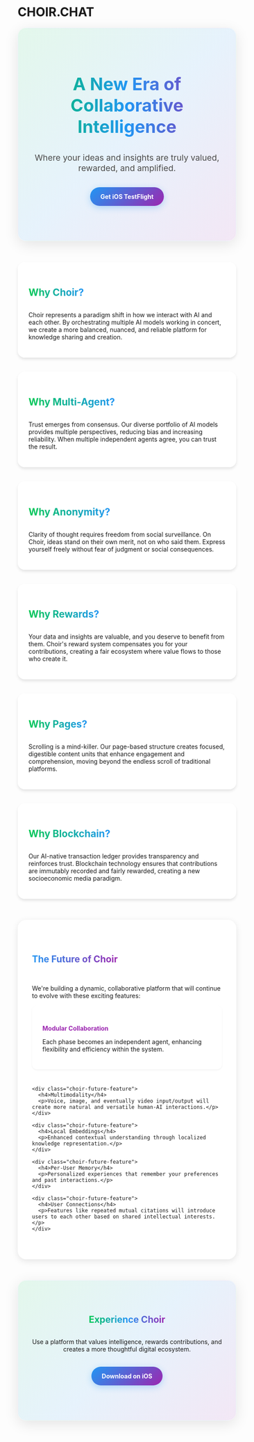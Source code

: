 # CHOIR.CHAT

<div class="choir-hero-section">
  <h2>A New Era of Collaborative Intelligence</h2>
  <p class="choir-tagline">Where your ideas and insights are truly valued, rewarded, and amplified.</p>
  <div class="choir-cta-buttons">
    <a href="https://testflight.apple.com/join/bDv6gSEB" class="choir-cta-button choir-primary">Get iOS TestFlight</a>
  </div>
</div>

<div class="choir-features-grid">
  <div class="choir-feature-card">
    <h3>Why Choir?</h3>
    <p>Choir represents a paradigm shift in how we interact with AI and each other. By orchestrating multiple AI models working in concert, we create a more balanced, nuanced, and reliable platform for knowledge sharing and creation.</p>
  </div>
  
  <div class="choir-feature-card">
    <h3>Why Multi-Agent?</h3>
    <p>Trust emerges from consensus. Our diverse portfolio of AI models provides multiple perspectives, reducing bias and increasing reliability. When multiple independent agents agree, you can trust the result.</p>
  </div>
  
  <div class="choir-feature-card">
    <h3>Why Anonymity?</h3>
    <p>Clarity of thought requires freedom from social surveillance. On Choir, ideas stand on their own merit, not on who said them. Express yourself freely without fear of judgment or social consequences.</p>
  </div>
  
  <div class="choir-feature-card">
    <h3>Why Rewards?</h3>
    <p>Your data and insights are valuable, and you deserve to benefit from them. Choir's reward system compensates you for your contributions, creating a fair ecosystem where value flows to those who create it.</p>
  </div>
  
  <div class="choir-feature-card">
    <h3>Why Pages?</h3>
    <p>Scrolling is a mind-killer. Our page-based structure creates focused, digestible content units that enhance engagement and comprehension, moving beyond the endless scroll of traditional platforms.</p>
  </div>
  
  <div class="choir-feature-card">
    <h3>Why Blockchain?</h3>
    <p>Our AI-native transaction ledger provides transparency and reinforces trust. Blockchain technology ensures that contributions are immutably recorded and fairly rewarded, creating a new socioeconomic media paradigm.</p>
  </div>
</div>

<div class="choir-future-section">
  <h2>The Future of Choir</h2>
  <p>We're building a dynamic, collaborative platform that will continue to evolve with these exciting features:</p>
  
  <div class="choir-future-features">
    <div class="choir-future-feature">
      <h4>Modular Collaboration</h4>
      <p>Each phase becomes an independent agent, enhancing flexibility and efficiency within the system.</p>
    </div>
    
    <div class="choir-future-feature">
      <h4>Multimodality</h4>
      <p>Voice, image, and eventually video input/output will create more natural and versatile human-AI interactions.</p>
    </div>
    
    <div class="choir-future-feature">
      <h4>Local Embeddings</h4>
      <p>Enhanced contextual understanding through localized knowledge representation.</p>
    </div>
    
    <div class="choir-future-feature">
      <h4>Per-User Memory</h4>
      <p>Personalized experiences that remember your preferences and past interactions.</p>
    </div>
    
    <div class="choir-future-feature">
      <h4>User Connections</h4>
      <p>Features like repeated mutual citations will introduce users to each other based on shared intellectual interests.</p>
    </div>
  </div>
</div>

<div class="choir-cta-section">
  <h2>Experience Choir</h2>
  <p>Use a platform that values intelligence, rewards contributions, and creates a more thoughtful digital ecosystem.</p>
  <div class="choir-cta-buttons">
    <a href="https://testflight.apple.com/join/bDv6gSEB" class="choir-cta-button choir-primary">Download on iOS</a>
  </div>
</div>

<style>
.choir-hero-section {
  text-align: center;
  padding: 3rem 1rem;
  margin-bottom: 2rem;
  background: linear-gradient(135deg, rgba(0, 200, 83, 0.1), rgba(33, 150, 243, 0.1), rgba(156, 39, 176, 0.1));
  color: var(--text-color-primary, #1a1a1a);
  border-radius: var(--border-radius-lg, 20px);
  backdrop-filter: blur(10px);
  box-shadow: 0 8px 32px rgba(0, 0, 0, 0.1);
  border: 1px solid var(--glass-border, rgba(255, 255, 255, 0.3));
}

.choir-hero-section h2 {
  font-size: 2.5rem;
  margin-bottom: 1rem;
  background: linear-gradient(90deg, var(--gradient-green, #00C853), var(--gradient-blue, #2196F3), var(--gradient-purple, #9C27B0));
  -webkit-background-clip: text;
  background-clip: text;
  color: transparent;
  display: inline-block;
}

.choir-tagline {
  font-size: 1.2rem;
  margin-bottom: 2rem;
  max-width: 800px;
  margin-left: auto;
  margin-right: auto;
  color: var(--text-color-secondary, #4a4a4a);
}

.choir-cta-buttons {
  display: flex;
  justify-content: center;
  gap: 1rem;
  margin: 2rem 0;
}

.choir-cta-button {
  display: inline-block;
  padding: 0.8rem 1.5rem;
  border-radius: 30px;
  font-weight: bold;
  text-decoration: none;
  transition: all 0.3s ease;
}

.choir-cta-button.choir-primary {
  background: linear-gradient(135deg, var(--gradient-blue, #2196F3), var(--gradient-purple, #9C27B0));
  color: white;
  border: none;
  box-shadow: 0 4px 15px rgba(33, 150, 243, 0.3);
}

.choir-cta-button.choir-primary:hover {
  transform: translateY(-2px);
  box-shadow: 0 6px 20px rgba(33, 150, 243, 0.4);
}

.choir-features-grid {
  display: grid;
  grid-template-columns: repeat(auto-fit, minmax(300px, 1fr));
  gap: 2rem;
  margin: 3rem 0;
}

.choir-feature-card {
  background: var(--glass-bg, rgba(255, 255, 255, 0.7));
  border-radius: var(--border-radius-md, 16px);
  padding: 1.5rem;
  box-shadow: 0 4px 6px var(--glass-shadow, rgba(0, 0, 0, 0.1));
  transition: transform 0.3s ease, box-shadow 0.3s ease;
  backdrop-filter: blur(5px);
  border: 1px solid var(--glass-border, rgba(255, 255, 255, 0.3));
}

.choir-feature-card:hover {
  transform: translateY(-5px);
  box-shadow: 0 10px 20px rgba(0, 0, 0, 0.1);
}

.choir-feature-card h3 {
  background: linear-gradient(90deg, var(--gradient-green, #00C853), var(--gradient-blue, #2196F3));
  -webkit-background-clip: text;
  background-clip: text;
  color: transparent;
  margin-bottom: 1rem;
  font-size: 1.4rem;
  display: inline-block;
}

.choir-future-section {
  background: var(--glass-bg, rgba(255, 255, 255, 0.7));
  padding: 3rem 2rem;
  border-radius: var(--border-radius-lg, 20px);
  margin: 3rem 0;
  backdrop-filter: blur(5px);
  border: 1px solid var(--glass-border, rgba(255, 255, 255, 0.3));
  box-shadow: 0 4px 15px var(--glass-shadow, rgba(0, 0, 0, 0.1));
}

.choir-future-section h2 {
  text-align: center;
  margin-bottom: 2rem;
  background: linear-gradient(90deg, var(--gradient-blue, #2196F3), var(--gradient-purple, #9C27B0));
  -webkit-background-clip: text;
  background-clip: text;
  color: transparent;
  display: inline-block;
  margin-left: auto;
  margin-right: auto;
  width: fit-content;
}

.choir-future-features {
  display: grid;
  grid-template-columns: repeat(auto-fit, minmax(250px, 1fr));
  gap: 1.5rem;
}

.choir-future-feature {
  background: white;
  padding: 1.5rem;
  border-radius: var(--border-radius-sm, 12px);
  box-shadow: 0 2px 4px rgba(0, 0, 0, 0.05);
  transition: transform 0.3s ease;
}

.choir-future-feature:hover {
  transform: translateY(-3px);
}

.choir-future-feature h4 {
  color: var(--gradient-purple, #9C27B0);
  margin-bottom: 0.5rem;
}

.choir-cta-section {
  text-align: center;
  padding: 3rem 1rem;
  background: linear-gradient(135deg, rgba(0, 200, 83, 0.1), rgba(33, 150, 243, 0.1), rgba(156, 39, 176, 0.1));
  color: var(--text-color-primary, #1a1a1a);
  border-radius: var(--border-radius-lg, 20px);
  margin-top: 3rem;
  backdrop-filter: blur(10px);
  box-shadow: 0 8px 32px rgba(0, 0, 0, 0.1);
  border: 1px solid var(--glass-border, rgba(255, 255, 255, 0.3));
}

.choir-cta-section h2 {
  margin-bottom: 1rem;
  background: linear-gradient(90deg, var(--gradient-green, #00C853), var(--gradient-blue, #2196F3), var(--gradient-purple, #9C27B0));
  -webkit-background-clip: text;
  background-clip: text;
  color: transparent;
  display: inline-block;
}

@media (max-width: 768px) {
  .choir-features-grid, .choir-future-features {
    grid-template-columns: 1fr;
  }
  
  .choir-hero-section h2 {
    font-size: 2rem;
  }
}
</style>
